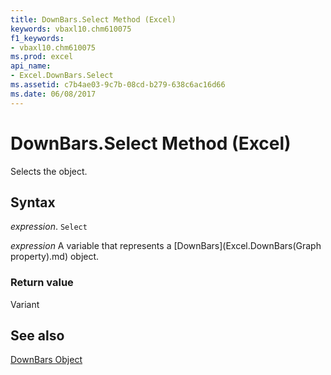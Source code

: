 ```yaml
---
title: DownBars.Select Method (Excel)
keywords: vbaxl10.chm610075
f1_keywords:
- vbaxl10.chm610075
ms.prod: excel
api_name:
- Excel.DownBars.Select
ms.assetid: c7b4ae03-9c7b-08cd-b279-638c6ac16d66
ms.date: 06/08/2017
---
```



# DownBars.Select Method (Excel)

Selects the object.


## Syntax

 _expression_. `Select`

 _expression_ A variable that represents a [DownBars](Excel.DownBars(Graph property).md) object.


### Return value

Variant


## See also


[DownBars Object](Excel.DownBars(object).md)

